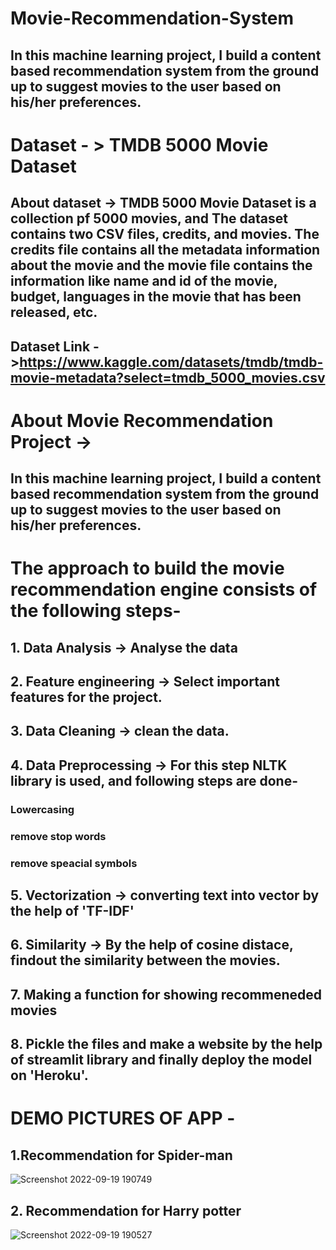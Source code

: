 # Movie-Recommendation-System
## In this machine learning project, I build a content based recommendation system from the ground up to suggest movies to the user based on his/her preferences.

# Dataset - > TMDB 5000 Movie Dataset
## About dataset -> TMDB 5000 Movie Dataset is a collection pf 5000 movies, and The dataset contains two CSV files, credits, and movies. The credits file contains all the metadata information about the movie and the movie file contains the information like name and id of the movie, budget, languages in the movie that has been released, etc.
## Dataset Link ->https://www.kaggle.com/datasets/tmdb/tmdb-movie-metadata?select=tmdb_5000_movies.csv

# About Movie Recommendation Project -> 
## In this machine learning project, I build a content based recommendation system from the ground up to suggest movies to the user based on his/her preferences.

# The approach to build the movie recommendation engine consists of the following steps-

## 1. Data Analysis -> Analyse the data
## 2. Feature engineering -> Select important features for the project.
## 3. Data Cleaning -> clean the data.
## 4. Data Preprocessing -> For this step NLTK library is used, and following steps are done-
###   Lowercasing
###   remove stop words
###   remove speacial symbols
## 5. Vectorization -> converting text into vector by the help of 'TF-IDF'
## 6. Similarity -> By the help of cosine distace, findout the similarity between the movies.
## 7. Making a function for showing recommeneded movies
## 8. Pickle the files and make a website by the help of streamlit library and finally deploy the model on 'Heroku'.

# DEMO PICTURES OF APP -
## 1.Recommendation for Spider-man
![Screenshot 2022-09-19 190749](https://user-images.githubusercontent.com/103623927/191043701-7978010e-29e5-4bc0-9c4d-ea8bb39907c5.png)

## 2. Recommendation for Harry potter
![Screenshot 2022-09-19 190527](https://user-images.githubusercontent.com/103623927/191044444-cbff79f4-a3f1-4f8b-bfe9-c8ae47df90d7.png)
